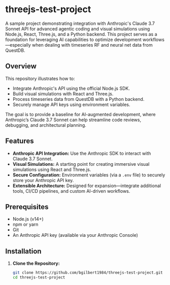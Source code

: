 # threejs-test-project

A sample project demonstrating integration with Anthropic's Claude 3.7 Sonnet API for advanced agentic coding and visual simulations using Node.js, React, Three.js, and a Python backend. This project serves as a foundation for leveraging AI capabilities to optimize development workflows—especially when dealing with timeseries RF and neural net data from QuestDB.

## Overview

This repository illustrates how to:
- Integrate Anthropic's API using the official Node.js SDK.
- Build visual simulations with React and Three.js.
- Process timeseries data from QuestDB with a Python backend.
- Securely manage API keys using environment variables.

The goal is to provide a baseline for AI-augmented development, where Anthropic’s Claude 3.7 Sonnet can help streamline code reviews, debugging, and architectural planning.

## Features

- **Anthropic API Integration:** Use the Anthropic SDK to interact with Claude 3.7 Sonnet.
- **Visual Simulations:** A starting point for creating immersive visual simulations using React and Three.js.
- **Secure Configuration:** Environment variables (via a `.env` file) to securely store your Anthropic API key.
- **Extensible Architecture:** Designed for expansion—integrate additional tools, CI/CD pipelines, and custom AI-driven workflows.

## Prerequisites

- Node.js (v14+)
- npm or yarn
- Git
- An Anthropic API key (available via your Anthropic Console)

## Installation

1. **Clone the Repository:**

   ```bash
   git clone https://github.com/bgilbert1984/threejs-test-project.git
   cd threejs-test-project
